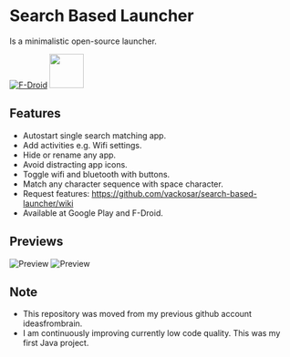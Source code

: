 Search Based Launcher
======================

Is a minimalistic open-source launcher.

[![F-Droid](https://f-droid.org/wiki/images/0/06/F-Droid-button_get-it-on.png)](https://f-droid.org/repository/browse/?fdid=com.vackosar.searchbasedlauncher)
<a href="https://play.google.com/store/apps/details?id=com.vackosar.searchbasedlauncher"><img src="https://play.google.com/intl/en_us/badges/images/apps/en-play-badge.png" height="60"></a>

Features
---------

- Autostart single search matching app.
- Add activities e.g. Wifi settings.
- Hide or rename any app.
- Avoid distracting app icons.
- Toggle wifi and bluetooth with buttons.
- Match any character sequence with space character.
- Request features: https://github.com/vackosar/search-based-launcher/wiki
- Available at Google Play and F-Droid.

Previews
---------

![Preview](https://raw.githubusercontent.com/vackosar/search-based-launcher/master/store/screenshots/searching.png)
![Preview](https://raw.githubusercontent.com/vackosar/search-based-launcher/master/store/screenshots/menu.png)


Note
-----

- This repository was moved from my previous github account ideasfrombrain.
- I am continuously improving currently low code quality. This was my first Java project.
